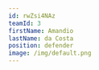 ```yaml
---
id: rwZsi4NAz
teamId: 3
firstName: Amandio
lastName: da Costa
position: defender
image: /img/default.png
---
```

